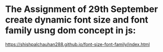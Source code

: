# The Assignment of 29th September create dynamic font size and font family usng dom concept in js:

https://shishpalchauhan288.github.io/font-size-font-family/index.html
